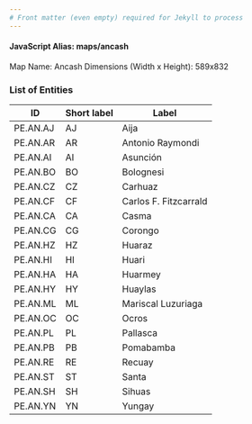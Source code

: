 ```yaml
---
# Front matter (even empty) required for Jekyll to process
---
```


#### JavaScript Alias: maps/ancash

Map Name: Ancash
Dimensions (Width x Height): 589x832


### List of Entities

ID | Short label | Label
---|---|---|
PE.AN.AJ| AJ | Aija
PE.AN.AR| AR | Antonio Raymondi
PE.AN.AI| AI | Asunción
PE.AN.BO| BO | Bolognesi
PE.AN.CZ| CZ | Carhuaz
PE.AN.CF| CF | Carlos F. Fitzcarrald
PE.AN.CA| CA | Casma
PE.AN.CG| CG | Corongo
PE.AN.HZ| HZ | Huaraz
PE.AN.HI| HI | Huari
PE.AN.HA| HA | Huarmey
PE.AN.HY| HY | Huaylas
PE.AN.ML| ML | Mariscal Luzuriaga
PE.AN.OC| OC | Ocros
PE.AN.PL| PL | Pallasca
PE.AN.PB| PB | Pomabamba
PE.AN.RE| RE | Recuay
PE.AN.ST| ST | Santa
PE.AN.SH| SH | Sihuas
PE.AN.YN| YN | Yungay
